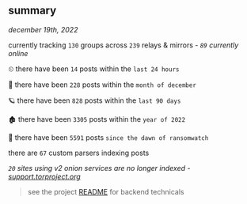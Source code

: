 
## summary
_december 19th, 2022_

currently tracking `130` groups across `239` relays & mirrors - _`89` currently online_

⏲ there have been `14` posts within the `last 24 hours`

🦈 there have been `228` posts within the `month of december`

🪐 there have been `828` posts within the `last 90 days`

🏚 there have been `3305` posts within the `year of 2022`

🦕 there have been `5591` posts `since the dawn of ransomwatch`

there are `67` custom parsers indexing posts

_`20` sites using v2 onion services are no longer indexed - [support.torproject.org](https://support.torproject.org/onionservices/v2-deprecation/)_

> see the project [README](https://github.com/joshhighet/ransomwatch#ransomwatch--) for backend technicals
